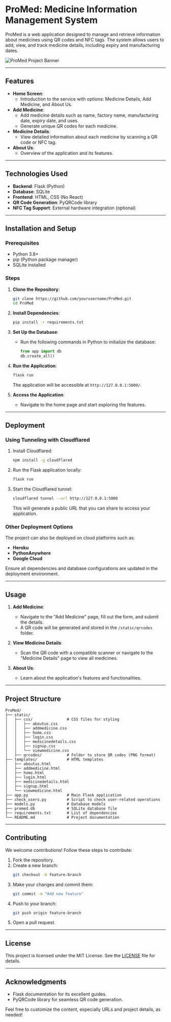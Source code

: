 # **ProMed: Medicine Information Management System**

ProMed is a web application designed to manage and retrieve information about medicines using QR codes and NFC tags. The system allows users to add, view, and track medicine details, including expiry and manufacturing dates.


![ProMed Project Banner](https://github.com/aaronfernandes21/PROMED/blob/master/static/images/project-banner.png)


---

## **Features**
- **Home Screen**:
  - Introduction to the service with options: Medicine Details, Add Medicine, and About Us.
- **Add Medicine**:
  - Add medicine details such as name, factory name, manufacturing date, expiry date, and uses.
  - Generate unique QR codes for each medicine.
- **Medicine Details**:
  - View detailed information about each medicine by scanning a QR code or NFC tag.
- **About Us**:
  - Overview of the application and its features.

---

## **Technologies Used**
- **Backend**: Flask (Python)
- **Database**: SQLite
- **Frontend**: HTML, CSS (No React)
- **QR Code Generation**: PyQRCode library
- **NFC Tag Support**: External hardware integration (optional)

---

## **Installation and Setup**
### Prerequisites
- Python 3.8+
- pip (Python package manager)
- SQLite installed

### Steps
1. **Clone the Repository**:
   ```bash
   git clone https://github.com/yourusername/ProMed.git
   cd ProMed
   ```

2. **Install Dependencies**:
   ```bash
   pip install -r requirements.txt
   ```

3. **Set Up the Database**:
   - Run the following commands in Python to initialize the database:
     ```python
     from app import db
     db.create_all()
     ```

4. **Run the Application**:
   ```bash
   flask run
   ```
   The application will be accessible at `http://127.0.0.1:5000/`.

5. **Access the Application**:
   - Navigate to the home page and start exploring the features.

---

## **Deployment**
### Using Tunneling with Cloudflared
1. Install Cloudflared:
   ```bash
   npm install -g cloudflared
   ```
2. Run the Flask application locally:
   ```bash
   flask run
   ```
3. Start the Cloudflared tunnel:
   ```bash
   cloudflared tunnel --url http://127.0.0.1:5000
   ```
   This will generate a public URL that you can share to access your application.

### Other Deployment Options
The project can also be deployed on cloud platforms such as:
- **Heroku**
- **PythonAnywhere**
- **Google Cloud**

Ensure all dependencies and database configurations are updated in the deployment environment.

---

## **Usage**
1. **Add Medicine**:
   - Navigate to the "Add Medicine" page, fill out the form, and submit the details.
   - A QR code will be generated and stored in the `/static/qrcodes` folder.

2. **View Medicine Details**:
   - Scan the QR code with a compatible scanner or navigate to the "Medicine Details" page to view all medicines.

3. **About Us**:
   - Learn about the application's features and functionalities.

---

## **Project Structure**
```
ProMed/
├── static/
│   ├── css/               # CSS files for styling
│   │   ├── aboutus.css
│   │   ├── addmedicine.css
│   │   ├── home.css
│   │   ├── login.css
│   │   ├── medicinedetails.css
│   │   ├── signup.css
│   │   └── viewmedicine.css
│   ├── qrcodes/           # Folder to store QR codes (PNG format)
├── templates/             # HTML templates
│   ├── aboutus.html
│   ├── addmedicine.html
│   ├── home.html
│   ├── login.html
│   ├── medicinedetails.html
│   ├── signup.html
│   └── viewmedicine.html
├── app.py                 # Main Flask application
├── check_users.py         # Script to check user-related operations
├── models.py              # Database models
├── promed.db              # SQLite database file
├── requirements.txt       # List of dependencies
└── README.md              # Project documentation
```

---

## **Contributing**
We welcome contributions! Follow these steps to contribute:
1. Fork the repository.
2. Create a new branch:
   ```bash
   git checkout -b feature-branch
   ```
3. Make your changes and commit them:
   ```bash
   git commit -m "Add new feature"
   ```
4. Push to your branch:
   ```bash
   git push origin feature-branch
   ```
5. Open a pull request.

---

## **License**
This project is licensed under the MIT License. See the [LICENSE](LICENSE) file for details.

---

## **Acknowledgments**
- Flask documentation for its excellent guides.
- PyQRCode library for seamless QR code generation.

Feel free to customize the content, especially URLs and project details, as needed!

